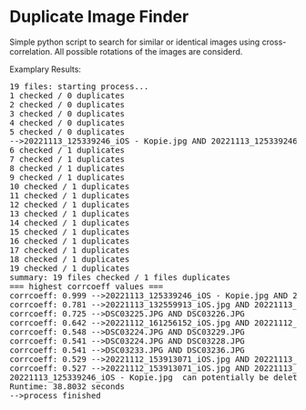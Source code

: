 # Duplicate Image Finder

Simple python script to search for similar or identical images using cross-correlation. All possible rotations of the images are considerd.

Examplary Results:
<pre>
19 files: starting process...
1 checked / 0 duplicates
2 checked / 0 duplicates
3 checked / 0 duplicates
4 checked / 0 duplicates
5 checked / 0 duplicates
-->20221113_125339246_iOS - Kopie.jpg AND 20221113_125339246_iOS.jpg--> correlation: 0.9994604354609619
6 checked / 1 duplicates
7 checked / 1 duplicates
8 checked / 1 duplicates
9 checked / 1 duplicates
10 checked / 1 duplicates
11 checked / 1 duplicates
12 checked / 1 duplicates
13 checked / 1 duplicates
14 checked / 1 duplicates
15 checked / 1 duplicates
16 checked / 1 duplicates
17 checked / 1 duplicates
18 checked / 1 duplicates
19 checked / 1 duplicates
summary: 19 files checked / 1 files duplicates
=== highest corrcoeff values ===
corrcoeff: 0.999 -->20221113_125339246_iOS - Kopie.jpg AND 20221113_125339246_iOS.jpg
corrcoeff: 0.781 -->20221113_132559913_iOS.jpg AND 20221113_132604071_iOS.jpg
corrcoeff: 0.725 -->DSC03225.JPG AND DSC03226.JPG
corrcoeff: 0.642 -->20221112_161256152_iOS.jpg AND 20221112_161304207_iOS.jpg
corrcoeff: 0.548 -->DSC03224.JPG AND DSC03229.JPG
corrcoeff: 0.541 -->DSC03224.JPG AND DSC03228.JPG
corrcoeff: 0.541 -->DSC03233.JPG AND DSC03236.JPG
corrcoeff: 0.529 -->20221112_153913071_iOS.jpg AND 20221113_125339246_iOS.jpg
corrcoeff: 0.527 -->20221112_153913071_iOS.jpg AND 20221113_125339246_iOS - Kopie.jpg
20221113_125339246_iOS - Kopie.jpg  can potentially be deleted
Runtime: 38.8032 seconds
-->process finished
</pre>